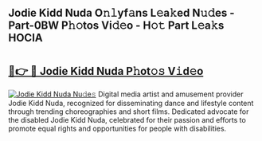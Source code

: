 ## Jodie Kidd Nuda O𝚗𝚕yf𝚊ns L𝚎a𝚔ed N𝚞𝚍es - Part-0BW P𝚑𝚘tos Vi𝚍𝚎o - H𝚘𝚝 Part L𝚎a𝚔s HOCIA

# <h2><a href="http://kfcdekp.oniu.top/?m=Jodie+Kidd+Nuda">🔗👉 🔴 Jodie Kidd Nuda P𝚑ot𝚘𝚜 V𝚒d𝚎o</a></h2>

[![Jodie Kidd Nuda Nu𝚍e𝚜](https://i.imgur.com/0qMVB7G.gif)](http://kfcdekp.oniu.top/?m=Jodie+Kidd+Nuda)
Digital media artist and amusement provider Jodie Kidd Nuda, recognized for disseminating dance and lifestyle content through trending choreographies and short films. Dedicated advocate for the disabled Jodie Kidd Nuda, celebrated for their passion and efforts to promote equal rights and opportunities for people with disabilities.  
